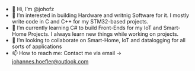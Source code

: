 - 👋 Hi, I’m @johofz
- 👀 I’m interested in building Hardware and writnig Software for it. I mostly write code in C and C++ for my STM32-based projects.
- 🌱 I’m currently learning C# to build Front-Ends for my IoT and Smart-Home Projects. I always learn new things while working on projects.
- 💞️ I’m looking to collaborate on Smart-Home, IoT and datalogging for all sorts of applications
- 📫 How to reach me: Contact me via email -> johannes.hoefler@outlook.com

<!---
johofz/johofz is a ✨ special ✨ repository because its `README.md` (this file) appears on your GitHub profile.
You can click the Preview link to take a look at your changes.
--->
